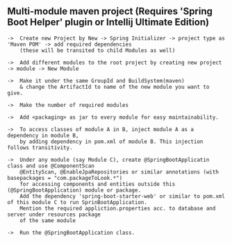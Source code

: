 ## Multi-module maven project (Requires 'Spring Boot Helper' plugin or Intellij Ultimate Edition)
    
    ->  Create new Project by New -> Spring Initializer -> project type as 'Maven POM' -> add required dependencies 
        (these will be transited to child Modules as well) 

    ->  Add different modules to the root project by creating new project -> module -> New Module

    ->  Make it under the same GroupId and BuildSystem(maven) 
        & change the ArtifactId to name of the new module you want to give.

    ->  Make the number of required modules

    ->  Add <packaging> as jar to every module for easy maintainability.

    ->  To access classes of module A in B, inject module A as a dependency in module B,
        by adding dependency in pom.xml of module B. This injection follows transitivity.
    
    ->  Under any module (say Module C), create @SpringBootApplicatin class and use @ComponentScan
        @EntityScan, @EnableJpaRepositories or similar annotations (with basepackages = "com.packageToLook.*") 
        for accessing components and entities outside this (@SpringBootApplication) module or package.
        Add the dependency 'spring-boot-starter-web' or similar to pom.xml of this module C to run SprinBootApplication.
        Mention the required appliction.properties acc. to database and server under resources package
        of the same module
    
    ->  Run the @SpringBootApplication class.

